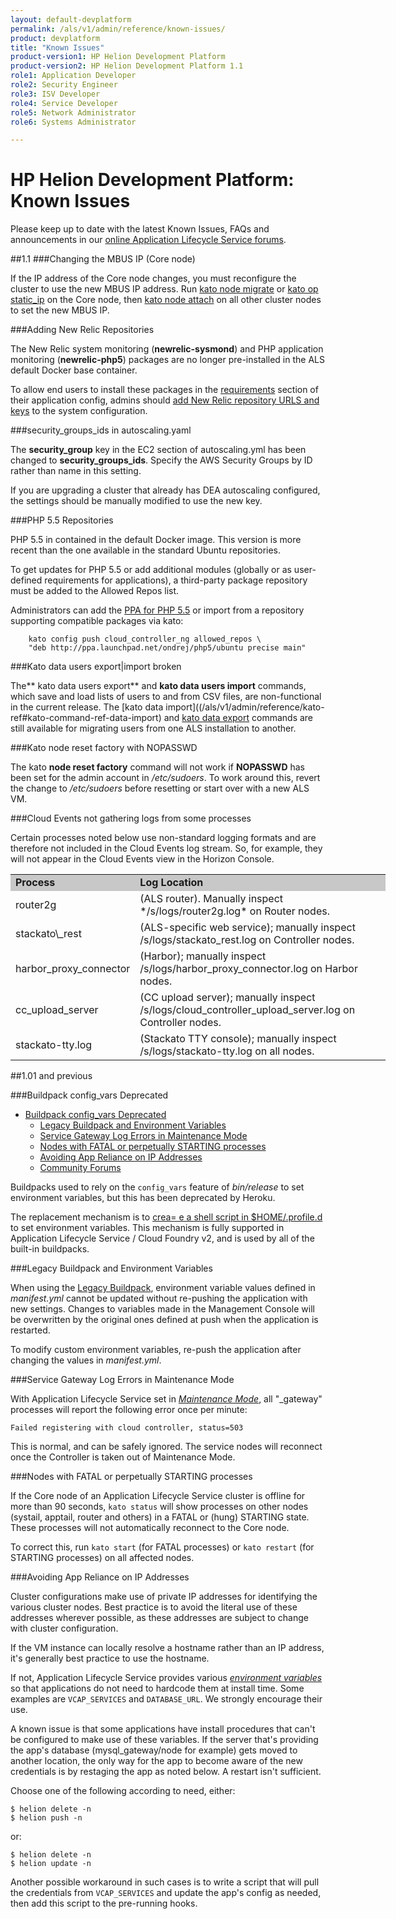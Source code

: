 ```yaml
---
layout: default-devplatform
permalink: /als/v1/admin/reference/known-issues/
product: devplatform
title: "Known Issues"
product-version1: HP Helion Development Platform
product-version2: HP Helion Development Platform 1.1
role1: Application Developer
role2: Security Engineer
role3: ISV Developer 
role4: Service Developer
role5: Network Administrator
role6: Systems Administrator 

---
```

<!--UNDER REVISION-->

# HP Helion Development Platform: Known Issues[](#known-issues "Permalink to this headline")

Please keep up to date with the latest Known Issues, FAQs and announcements in our [online Application Lifecycle Service forums](https://community.dev.hp.com/t5/Forum/bd-p/cloud_board).

##1.1
###Changing the MBUS IP (Core node)

If the IP address of the Core node changes, you must reconfigure the cluster to use the new MBUS IP address. Run [kato node migrate](/als/v1/admin/reference/kato-ref#kato-command-ref-node-migrate) or [kato op static_ip](/als/v1/admin/server/configuration#server-config-static-ip) on the Core node, then [kato node attach](als/v1/admin/cluster/index#server-cluster-attach) on all other cluster nodes to set the new MBUS IP.

###Adding New Relic Repositories

The New Relic system monitoring (**newrelic-sysmond**) and PHP application monitoring (**newrelic-php5**) packages are no longer pre-installed in the ALS default Docker base container.

To allow end users to install these packages in the [requirements](/als/v1/user/deploy/stackatoyml#stackato-yml-requirements) section of their application config, admins should [add New Relic repository URLS and keys](als/v1/admin/server/configuration#server-config-allowed-repositories) to the system configuration.

###security&#95;groups_ids in autoscaling.yaml

The **security\_group** key in the EC2 section of autoscaling.yml has been changed to **security&#95;groups_ids**. Specify the AWS Security Groups by ID rather than name in this setting.

If you are upgrading a cluster that already has DEA autoscaling configured, the settings should be manually modified to use the new key.

###PHP 5.5 Repositories

PHP 5.5 in contained in the default Docker image. This version is more recent than the one available in the standard Ubuntu repositories.

To get updates for PHP 5.5 or add additional modules (globally or as user-defined requirements for applications), a third-party package repository must be added to the Allowed Repos list.

Administrators can add the [PPA for PHP 5.5](https://launchpad.net/~ondrej/+archive/php5) or import from a  repository supporting compatible packages via kato:

		kato config push cloud_controller_ng allowed_repos \
		"deb http://ppa.launchpad.net/ondrej/php5/ubuntu precise main"

###Kato data users export|import broken

The** kato data users export** and **kato data users import** commands, which save and load lists of users to and from CSV files, are non-functional in the current release. The [kato data import]((/als/v1/admin/reference/kato-ref#kato-command-ref-data-import) and [kato data export](/als/v1/admin/reference/kato-ref#kato-command-ref-data-export) commands are still available for migrating users from one ALS installation to another.

###Kato node reset factory with NOPASSWD

The kato **node reset factory** command will not work if **NOPASSWD** has been set for the admin account in */etc/sudoers*. To work around this, revert the change to */etc/sudoers* before resetting or start over with a new ALS VM.

###Cloud Events not gathering logs from some processes

Certain processes noted below use non-standard logging formats and are therefore not included in the Cloud Events log stream. So, for example, they will not appear in the Cloud Events view in the Horizon Console.

<table style="text-align: left; vertical-align: top; width:600px;">
<tr style="background-color: #C8C8C8;">
<td style="width:150px;"><b>Process</b></td><td><b>Log Location</b></td>
</tr>
<tr><td>router2g </td><td>(ALS router). Manually inspect */s/logs/router2g.log* on Router nodes.</td></tr>
<tr><td>stackato\_rest</td><td>(ALS-specific web service); manually inspect /s/logs/stackato_rest.log on Controller nodes.</td></tr>
<tr><td>harbor_proxy_connector</td><td>(Harbor); manually inspect /s/logs/harbor_proxy_connector.log on Harbor nodes.</td></tr>
<tr><td>cc_upload_server</td><td>(CC upload server); manually inspect /s/logs/cloud_controller_upload_server.log on Controller nodes.</td></tr>
<tr><td>stackato-tty.log</td><td>(Stackato TTY console); manually inspect /s/logs/stackato-tty.log on all nodes.</td></tr>
</table> 
 
##1.01 and previous

###Buildpack config\_vars Deprecated[](#buildpack-config-vars-deprecated "Permalink to this headline") 

- [Buildpack config\_vars Deprecated](#buildpack-config-vars-deprecated)
    -   [Legacy Buildpack and Environment
        Variables](#legacy-buildpack-and-environment-variables)
    -   [Service Gateway Log Errors in Maintenance
        Mode](#service-gateway-log-errors-in-maintenance-mode)
    -   [Nodes with FATAL or perpetually STARTING
        processes](#nodes-with-fatal-or-perpetually-starting-processes)
    -   [Avoiding App Reliance on IP
        Addresses](#avoiding-app-reliance-on-ip-addresses)
    -   [Community Forums](#community-forums)

Buildpacks used to rely on the `config_vars` feature
of *bin/release* to set environment variables, but this has been
deprecated by Heroku.

The replacement mechanism is to [crea= e a shell script in
\$HOME/.profile.d](https://devcenter.heroku.com/articles/profiled) to
set environment variables. This mechanism is fully supported in Application Lifecycle Service
/ Cloud Foundry v2, and is used by all of the built-in buildpacks.

###Legacy Buildpack and Environment Variables[](#legacy-buildpack-and-environment-variables "Permalink to this headline")

When using the [Legacy Buildpack](/als/v1/user/deploy/buildpack/#buildpacks), environment variable values defined in *manifest.yml* cannot be updated without re-pushing the application with new settings. Changes to variables made in the Management Console will be
overwritten by the original ones defined at push when the application is restarted.

To modify custom environment variables, re-push the application after changing the values in *manifest.yml*.

###Service Gateway Log Errors in Maintenance Mode[](#service-gateway-log-errors-in-maintenance-mode "Permalink to this headline")

With Application Lifecycle Service set in [*Maintenance
Mode*](/als/v1/admin/console/customize/#console-settings), all "\_gateway"
processes will report the following error once per minute:

    Failed registering with cloud controller, status=503

This is normal, and can be safely ignored. The service nodes will
reconnect once the Controller is taken out of Maintenance Mode.

###Nodes with FATAL or perpetually STARTING processes[](#nodes-with-fatal-or-perpetually-starting-processes "Permalink to this headline")

If the Core node of an Application Lifecycle Service cluster is offline for more than 90
seconds, `kato status` will show processes on other
nodes (systail, apptail, router and others) in a FATAL or (hung)
STARTING state. These processes will not automatically reconnect to the
Core node.

To correct this, run `kato start` (for FATAL
processes) or `kato restart` (for STARTING
processes) on all affected nodes.

###Avoiding App Reliance on IP Addresses[](#avoiding-app-reliance-on-ip-addresses "Permalink to this headline")

Cluster configurations make use of private IP addresses for identifying
the various cluster nodes. Best practice is to avoid the literal use of
these addresses wherever possible, as these addresses are subject to
change with cluster configuration.

If the VM instance can locally resolve a hostname rather than an IP
address, it's generally best practice to use the hostname.

If not, Application Lifecycle Service provides various [*environment
variables*](/als/v1/user/reference/environment/#environment-variables)
so that applications do not need to hardcode them at install time. Some
examples are `VCAP_SERVICES` and `DATABASE_URL`. We strongly encourage their use.

A known issue is that some applications have install procedures that
can't be configured to make use of these variables. If the server that's
providing the app's database (mysql\_gateway/node for example) gets
moved to another location, the only way for the app to become aware of
the new credentials is by restaging the app as noted below. A restart
isn't sufficient.

Choose one of the following according to need, either:

    $ helion delete -n
    $ helion push -n

or:

    $ helion delete -n
    $ helion update -n

Another possible workaround in such cases is to write a script that will
pull the credentials from `VCAP_SERVICES` and update
the app's config as needed, then add this script to the pre-running
hooks.